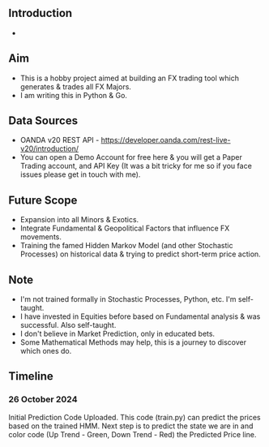 ## Introduction
- 

## Aim
- This is a hobby project aimed at building an FX trading tool which generates & trades all FX Majors.
- I am writing this in Python & Go.

## Data Sources
- OANDA v20 REST API - https://developer.oanda.com/rest-live-v20/introduction/
- You can open a Demo Account for free here & you will get a Paper Trading account, and API Key (It was a bit tricky for me so if you face issues please get in touch with me).

## Future Scope
- Expansion into all Minors & Exotics.
- Integrate Fundamental & Geopolitical Factors that influence FX movements.
- Training the famed Hidden Markov Model (and other Stochastic Processes) on historical data & trying to predict short-term price action.

## Note 
- I'm not trained formally in Stochastic Processes, Python, etc. I'm self-taught. 
- I have invested in Equities before based on Fundamental analysis & was successful. Also self-taught.
- I don't believe in Market Prediction, only in educated bets. 
- Some Mathematical Methods may help, this is a journey to discover which ones do.


## Timeline
   ### 26 October 2024
   Initial Prediction Code Uploaded. This code (train.py) can predict the prices based on the trained HMM. Next step is to predict the state we are in and color code (Up Trend - Green, Down Trend - Red) the Predicted Price line.
